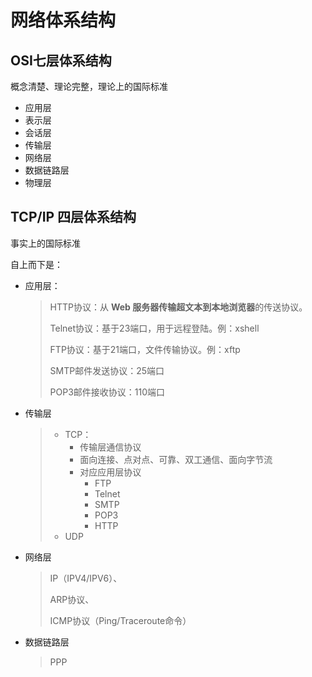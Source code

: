 



# 网络体系结构

## OSI七层体系结构

概念清楚、理论完整，理论上的国际标准

- 应用层
- 表示层
- 会话层
- 传输层
- 网络层
- 数据链路层
- 物理层

## TCP/IP 四层体系结构



事实上的国际标准

自上而下是：

- 应用层：

  > HTTP协议：从 **Web 服务器传输超文本到本地浏览器**的传送协议。
  >
  > Telnet协议：基于23端口，用于远程登陆。例：xshell
  >
  > FTP协议：基于21端口，文件传输协议。例：xftp
  >
  > SMTP邮件发送协议：25端口
  >
  > POP3邮件接收协议：110端口

- 传输层

  > - TCP：
  >   - 传输层通信协议
  >   - 面向连接、点对点、可靠、双工通信、面向字节流
  >   - 对应应用层协议
  >     - FTP
  >     - Telnet
  >     - SMTP
  >     - POP3
  >     - HTTP 
  > - UDP

- 网络层

  > IP（IPV4/IPV6）、
  >
  > ARP协议、
  >
  > ICMP协议（Ping/Traceroute命令）

- 数据链路层

  > PPP